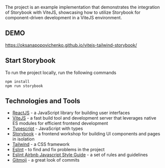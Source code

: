 The project is an example implementation that demonstrates the integration of Storybook with ViteJS, showcasing how to utilize Storybook for component-driven development in a ViteJS environment.

## DEMO

https://oksanapopovichenko.github.io/vitejs-tailwind-storybook/

## Start Storybook

To run the project locally, run the following commands
```
npm install
npm run storybook
```

## Technologies and Tools

- [ReactJS](https://reactjs.org) - a JavaScript library for building user interfaces
- [ViteJS](https://vitejs.dev/) - a fast build tool and development server that leverages native ES modules for efficient frontend development
- [Typescript](https://www.typescriptlang.org) - JavaScript with types
- [Storybook](https://storybook.js.org/) - a frontend workshop for building UI components and pages in isolation
- [Tailwind](https://tailwindcss.com/) - a CSS framework
- [Eslint](https://eslint.org) - to find and fix problems in the project
- [Eslint Airbnb Javascript Style Guide](https://github.com/airbnb/javascript) - a set of rules and guidelines
- [Gitmoji](https://gitmoji.dev/) - a great look of commits
